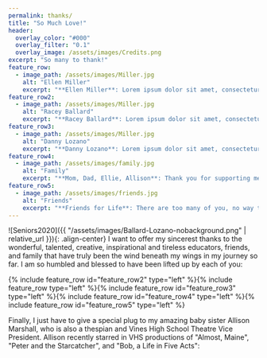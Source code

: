 ```yaml
---
permalink: thanks/
title: "So Much Love!"
header:
  overlay_color: "#000"
  overlay_filter: "0.1"
  overlay_image: /assets/images/Credits.png
excerpt: "So many to thank!"
feature_row:
  - image_path: /assets/images/Miller.jpg
    alt: "Ellen Miller"
    excerpt: "**Ellen Miller**: Lorem ipsum dolor sit amet, consectetur adipiscing elit, sed do eiusmod tempor incididunt ut labore et dolore magna aliqua. Ut enim ad minim veniam, quis nostrud exercitation ullamco laboris nisi ut aliquip ex ea commodo consequat."  
feature_row2:
  - image_path: /assets/images/Miller.jpg
    alt: "Racey Ballard"
    excerpt: "**Racey Ballard**: Lorem ipsum dolor sit amet, consectetur adipiscing elit, sed do eiusmod tempor incididunt ut labore et dolore magna aliqua. Ut enim ad minim veniam, quis nostrud exercitation ullamco laboris nisi ut aliquip ex ea commodo consequat." 
feature_row3:
  - image_path: /assets/images/Miller.jpg
    alt: "Danny Lozano"
    excerpt: "**Danny Lozano**: Lorem ipsum dolor sit amet, consectetur adipiscing elit, sed do eiusmod tempor incididunt ut labore et dolore magna aliqua. Ut enim ad minim veniam, quis nostrud exercitation ullamco laboris nisi ut aliquip ex ea commodo consequat."     
feature_row4:
  - image_path: /assets/images/family.jpg
    alt: "Family"
    excerpt: "**Mom, Dad, Ellie, Allison**: Thank you for supporting me through all the rehearsals, Booster Club meetings, ticket taking, concessions, fund raisers, t-shirts, pizzas, late nights, and early mornings. You rocked it!" 
feature_row5:
  - image_path: /assets/images/friends.jpg
    alt: "Friends"
    excerpt: "**Friends for Life**: There are too many of you, no way to get everyone in a single picture! Thanks to the best friends, cast mates, and goofballs anyone could every ask for! I love each of you!"     
---
```


![Seniors2020]({{ "/assets/images/Ballard-Lozano-nobackground.png" | relative_url }}){: .align-center}
I want to offer my sincerest thanks to the wonderful, talented, creative, inspirational and tireless educators, friends, and family that have truly been the wind beneath my wings in my journey so far. I am so humbled and blessed to have been lifted up by each of you:

{% include feature_row id="feature_row2" type="left" %}{% include feature_row type="left" %}{% include feature_row id="feature_row3" type="left" %}{% include feature_row id="feature_row4" type="left" %}{% include feature_row id="feature_row5" type="left" %}

Finally, I just have to give a special plug to my amazing baby sister Allison Marshall, who is also a thespian and Vines High School Theatre Vice President. Allison recently starred in VHS productions of "Almost, Maine", "Peter and the Starcatcher", and "Bob, a Life in Five Acts":

<script src="https://cdn.jsdelivr.net/npm/publicalbum@latest/embed-ui.min.js" async></script>
<div class="pa-gallery-player-widget" style="width:100%; height:480px; display:none;"
  data-link="https://photos.app.goo.gl/MR9zjXFGeP5wm6Jk9"
  data-title="Allison Marshall - Photo Gallery"
  data-description="32 new photos added to shared album"
  data-delay="3"
  data-fullpage-autoplay="false">
  <object data="https://lh3.googleusercontent.com/Nom159d3kRtJ3dBOt8FmQrBNNuxTMctF10vQjbp5IpLXJh0oiJzWfF20MTNUtzQmRMoF6A15b_Wjty4WF2LvzrjsHd11zL7RPoqSuOfEX28Bg-U203qtNf6wFhb6M4xIhZp3uad24o0=w1920-h1080"></object>
  <object data="https://lh3.googleusercontent.com/4wVxdhz25ltaeoNEboEA5rIaFeRW2XZnupKwZYmiVwGVIApMSSaca3G3SPTXhur4aBD9i_BN5y480kBcT_9Kk9c35H4TbkXCcjgPzvoxD4vN2RVSdBcslKM_bVNY-6sbHnf2wUSuxuY=w1920-h1080"></object>
  <object data="https://lh3.googleusercontent.com/raEsJm1oi6ivPW7jYlfku-Ao-vy5xi8NH3qe55a4h3Lnd7O1BgyNl4n29pP1QJ474vqnNJKHLmwPGGC9gOAEBZ0Lq_qPU1m8WSo301xyHr6NPwPqcdTePztrjip0_cD6VaCFz5S13m0=w1920-h1080"></object>
  <object data="https://lh3.googleusercontent.com/R5_E89JXIYAtKiWYBpIQP5I3IFOane3pMj_WJyO6RJnmov6YTKhP9qZzgThL8HeFFst8Uh_QlMRZWlIfTgpUa3653zDd-DBOJoUvfR4_jTPJieKIm7tbTs0rNH5RpPLUOPqIrlzqHAI=w1920-h1080"></object>
  <object data="https://lh3.googleusercontent.com/vVafgMiE3h6rLvvStsP_ZcSlArVa8thfBXkbvKfzHl_DEAKm_0EHfPufbXLjRbDYBMR4B9-2JM8CG-JLSwczuLP0eeo8iY8qIoa1vQfAxt5QlyI4FM4Cfra11fIADtss3ACtAsEZBaI=w1920-h1080"></object>
  <object data="https://lh3.googleusercontent.com/R2CGfNCJVHC1zu8cEnicYHAKUHJiFlC-fM7cbT38e6q24zotnHhP_tKXXhRoejAqGuXnRaJlQLp4Lh_8zLAgKrcYsx2caiY3RAtdAb18yPNO1nzoXvFQrLdpxSVMTFC8Mv8UlDfz0Rs=w1920-h1080"></object>
  <object data="https://lh3.googleusercontent.com/awsSv6CFnHPV_O6MVJBAqhMLlJ9fUxbEup0VWzrkvORADxXoNRuMLP-FRsvj0GGOLFE3s7DQJGgFiggqKCJXKmAwTehcgIJPj2IG4i0Y4oMlETsB049zGIXKjQnLTUrCjNMu2mtEXns=w1920-h1080"></object>
  <object data="https://lh3.googleusercontent.com/bhk6hdw6BinnMShV9DK8cBH-1XHRT3wl1Zzd4jJJ4qfY8ZovPFf_UTlg3BL8q-SWY7SmJgptAer2IGxlbGmDcWgVIFueBYCDsTCF9wW0F7eYo7WjGIYf_ZwLTyres0rEKLJUo7m1K6o=w1920-h1080"></object>
  <object data="https://lh3.googleusercontent.com/3GGIwFZQSJbmBr-VjDlZQFCa0OLJ3zU8oZFs-K9I4tv3f0eAePW5wJ6AStCrWlqvyyjGaqznjyfCjheVsuLsvHPzZ41WxGqR6GMpGL5JCpE_H96QAOwerZ5Awx2fSEjy_I5Nsb4djp4=w1920-h1080"></object>
  <object data="https://lh3.googleusercontent.com/gqelmAKCf4MYimSobRDWhUBJhFTmLboEMAD7lPLHz8_a7pjLBaXueLelbpI2P-QsZqedazinDIhXriU4ZwFl9k8gA0p3Z4xzt-W6veqUbbsGBtJgO1iErnjsgw6YGoGYLRcmGOLswQc=w1920-h1080"></object>
  <object data="https://lh3.googleusercontent.com/xW2187kygEJHXthZ4ZdLsijZAg-0h7YMeKDi6tqSlxgiqWnCtNrGWxIbh6YMBrZBhWmqaz5_kgCE_wy7C4SWKZeulFTtfelVBJloLZ28p6Evsk3Hn-ESUKS-kY4YE1nbQxfUxN8rZU8=w1920-h1080"></object>
  <object data="https://lh3.googleusercontent.com/WZ-3uYWfARUdLyrWz74nJQKn9Q_xU1rK0dNyupfZOKpJKABWchn8E35uq0GmEqtdNxW8jUU6sYVER-4VYIXgR1HP-xS0mgXnZJHBZdeQFtgUMEkobUmnTIfyvDBli_rWsQAqrMv1n-8=w1920-h1080"></object>
  <object data="https://lh3.googleusercontent.com/yU_SCOQ-kvKh7IgVksHSnhJE7ZDmbZR0qOWlBjNYAn7m9TiXCd-wJauABAISbDkBJOIGMCb9KFSp7W8UFPLeIG2JDsEsv08lB8N3VCrSMST1dwBCGlL9_Vr5ZtFE-k8Bo3QYeFXtCLQ=w1920-h1080"></object>
  <object data="https://lh3.googleusercontent.com/ZxMUzYZNkfJO1T4fsN-9X16IWSGmf8menKf_PZQ3LsU2okLxEYf22nxR47lyxSzmOgQvVgTqUzDLR5qwWcosIkrWwouiX3794h-4VcKJvX30rYnMnoA_bJ4WhwXty1IBSa-8xO6WQCM=w1920-h1080"></object>
  <object data="https://lh3.googleusercontent.com/jnhBVYvSSTiDfnpZf_02L5E-DCwMEyVHs_tAGZPqcezs8OpgJ-Z9IkzRoxTMqfj_g7qEnXTk99IAVSQV28vmnf7RuyFqrxKMg-HT7Yu5R02sd-61SkcjIXm1At2GOvJv1EURklae694=w1920-h1080"></object>
  <object data="https://lh3.googleusercontent.com/woQYs28ob6SriyiVSAFhfbMWIcqnvHtro6-nmhh4oOnOrnmjekG04pYjdwUYc7KvQ4kVIEbtp4S4-06YBf8P9Q7rhtBxlJK8IF9OKRXTc5bafREtk5NxWJPAdJdXsf1wRStRyqDcNrE=w1920-h1080"></object>
  <object data="https://lh3.googleusercontent.com/_iLlNdomxsgLlXEC-wqcaSgs1RyVReFk5jWDO1jdhF6eCaw7VlHQlkia31CDuvNUZMoFKtbET_7t6MPBfEw9ACLKREzf1ufR3j5LXR0c0UmtbrWzD2glkLav-Q6Vj3yPwVyEWojpQKs=w1920-h1080"></object>
  <object data="https://lh3.googleusercontent.com/W4mcogke2hgYNBgspd05Cc3ZI0FgletQ2MSZfkS0vk9gSn3mU2aH894oixI0iWbStzU9KWi9o2fdqJJdvz6SLftR2f0RKVtMq9q96IFDac1Ty_mcJxrhN0jWjzO7R0EDonjgMMBhoAY=w1920-h1080"></object>
  <object data="https://lh3.googleusercontent.com/_M9FFDpxkUzPLlelI74nTsqG0CTRfZ1hQEibtHm4r_-epc9SJ-XwMcDDhSqk2znKvelgxrD_NYJWiV9koK46BeBeTVG-jkW3jzmRuFHR0WQTn6fRxPet539Adwgqx_CsqcYIzVVsGh4=w1920-h1080"></object>
  <object data="https://lh3.googleusercontent.com/ndZyIQ4pcKHI7O9lW08hcQBSLlvaZ5GOcxehI-4awBLSTnOH0MZ1l6fjvhwa7H8vbrWcqdqT3iLRHKGez0zS_7fO0x4jdBIA6QBtIwhYFVVwnODk8JPB0UTuAG6EsaRWsOiWkRaAyHc=w1920-h1080"></object>
  <object data="https://lh3.googleusercontent.com/0yXJZmo28fBrwJlEOxKxGbvvt_F2vn9vzaTNhKNxSqxog4bvRGAYLm_bi5pwXC1JZqCSzaxloQPrQkp2h-_Dwrw1Q4zYoSulcbw9NmrnNa_Q8FCsMZZFtyNMAs6nKnMG7C_K8fUnEuc=w1920-h1080"></object>
  <object data="https://lh3.googleusercontent.com/kZ9SLgCH9bu_ASpt9dIMor8Di1VIKvRyGvbMI0gygM7B2RrOmJNalt3k2HSSHP6FmOqTlMZ3SEevrHJI0D9eCN6rIItq209pI6hAPBIiVeWZbC5D_RscIdREJWYFY0sTMl-73CLXQwU=w1920-h1080"></object>
  <object data="https://lh3.googleusercontent.com/y7cQ16Lys4YKgDO9K7Wye_ot-tBCKay2fcfEK2SiLK0ipB8wEmFBVcN95yjc3BUO1o5XccDk6JgH04XpGpIj8rW6hWD_avNOcPJlOcdtEVlQL7Xv2M_PruuAuLs_4meL7zKjgULPoo8=w1920-h1080"></object>
  <object data="https://lh3.googleusercontent.com/TtdMWaC896rerkKie7FOcVuMm8T8UtrEfx0ElWY7eY0e8l2DBT8M8ORzp6T-_wOJ26N6oe-QYWtYIp_U6gMs9uNav_h85hRiX5_7AXQ_taEkfIpsKowwlrZes5yFx2cOKbzsnNPD0eI=w1920-h1080"></object>
  <object data="https://lh3.googleusercontent.com/rlXGEaGpMsnVlNdftADXnAryWgpXVFz7hOX49PCn7iv23ElxtOz335KcgA2DxG7GFNDuJ7ma0eRj3119zdovFiRysDKQMJjPf6SMvqo_cLDa_FZtB3Y0mQTfhM5Tm4QiXS9D6fRCahU=w1920-h1080"></object>
  <object data="https://lh3.googleusercontent.com/XYP49sn0JQAVeRLry_pQkM-xE2YpvoRAqw8C_1jgMZyLvo2CQqUUS3TUVgmpV6PNU4zL4vx7zdhy2QccHPNBzEi8rNZiy0gwEbVn-b3qvgi3cJgxQXDIV0B5A_nd6PLOfGtV0d0RGnk=w1920-h1080"></object>
  <object data="https://lh3.googleusercontent.com/OvCzs7dzidG-NHwYIOwyxYKQANG0VdvEN8AkUvevlgBAfIjisfJt0wLRiteZZbfIWn_dDtXu11L6MEYVG92yvJiWSPkeufeW1LGJw3NBvAJDm-WsHp8nxt4_fwx-nCV2d3ppOQz-qA8=w1920-h1080"></object>
  <object data="https://lh3.googleusercontent.com/l0EKo9Jv6qW4x5YhmRchI0X1WRFe8K_FU9mam62V0i6ssH_KphjQMDR4vCm9PLqn8ivHPfWAQ1kdGgXAS2VShrZpVUNvB-f1D9GpooXJuN9k-yWiYJRcJ35xAvApDwNoq5iTyTYqO7c=w1920-h1080"></object>
  <object data="https://lh3.googleusercontent.com/lhANEyyBojBBvmX0FglmZVtR3dDIIPciml6LLPbRTKORVHMGccm7McAS44HUwXoGjgDUTOAOoYXKTDWKvg72ylch_PdhsHhONMDrUSUiELAFFT_bBktM1d7kFEgdVmo0lcEwBF5pt1U=w1920-h1080"></object>
  <object data="https://lh3.googleusercontent.com/hsRRwczqJnjjjlL57oJuMUUBCqQu3TZ93zvT-csqff1p3mxeYNt3Wp_KQifL2s2GvSJR5O1s4IPZLYN-QFoKaPBbHWBowMxCAIE2Bo64f44skJ7bDZhJP-ij0fbuF39bVuOxLrMJvi8=w1920-h1080"></object>
  <object data="https://lh3.googleusercontent.com/Y_b_FJGOP9V2er8kfg2kdAeRS4X1apZEn7pEiCKdz14PmlJRgyF00iKN0nbU4RWp5raZki7f0b0rhXgg2LctcWLYD2jPpuhPXgxxs24xbx1lyU3j2wcVn2-yUnW5Zir0n08GsIuWiaE=w1920-h1080"></object>
  <object data="https://lh3.googleusercontent.com/tA8bUbd9xF50JX9CB2vvW7SW50KggHbJwVdypIrvqGvX8S12FXy1kljWhjZplHBqqKYvEPhcQ2kVLH5lI-h_Uq8QlVAZz2O5-SsAaULnvpXoAwdrsV18eUBDjRa9O9q7XTTTdZplpRc=w1920-h1080"></object>
</div>

